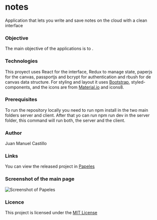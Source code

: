 # notes
Application that lets you write and save notes on the cloud with a clean interface

### Objective
 The main objective of the applications is to .
 
 
 ### Technologies 
 This proyect uses React for the interface, Redux to manage state, paperjs for the canvas, passportjs and bcrypt for authentication and rbush for de canvas data structure. For styling and layout it uses [Bootstrap](https://getbootstrap.com/), styled-components, and the icons are from [Material.io](https://material.io/resources/icons/) and icons8.
 
 
 ### Prerequisites
 To run the repository locally you need to run npm install in the two main folders server and client. After that yo can run npm run dev in the server folder, this command will run both, the server and the client.
 
 
 ### Author
 Juan Manuel Castillo
 
 
 ### Links
 You can view the released project in [Papeles](https://papeles.herokuapp.com/)
 
 
 ### Screenshot of the main page 
 
 <img src="https://i.imgur.com/JydCKpf.png" alt="Screenshot of Papeles">
 
 
 ### Licence
 This project is licensed under the [MIT License](./LICENSE)
